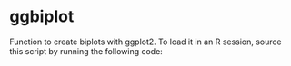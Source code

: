 # ggbiplot

Function to create biplots with ggplot2. To load it in an R session, source this script by running the following code:

```r

```


